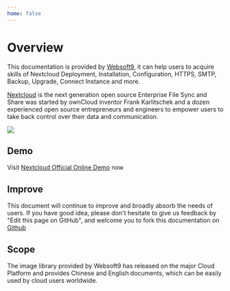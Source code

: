 ```yaml
---
home: false
---
```


# Overview

This documentation is provided by [Websoft9](https://www.websoft9.com/), it can help users to acquire skills of Nextcloud Deployment, Installation, Configuration, HTTPS, SMTP, Backup, Upgrade, Connect Instance and more.

[Nextcloud](https://nextcloud.com)  is the next generation open source Enterprise File Sync and Share was started by ownCloud inventor Frank Karlitschek and a dozen experienced open source entrepreneurs and engineers to empower users to take back control over their data and communication.

![](https://libs.websoft9.com/Websoft9/DocsPicture/zh/nextcloud/nextcloud-gui-websoft9.png)

## Demo

Visit [Nextcloud Official Online Demo](https://try.nextcloud.com/) now

## Improve

This document will continue to improve and broadly absorb the needs of users. If you have good idea, please don't hesitate to give us feedback by "Edit this page on GitHub", and welcome you to fork this documentation on [Github](https://github.com/Websoft9/ansible-nextcloud)

## Scope

The image library provided by Websoft9 has released on the major Cloud Platform and provides Chinese and English documents, which can be easily used by cloud users worldwide.